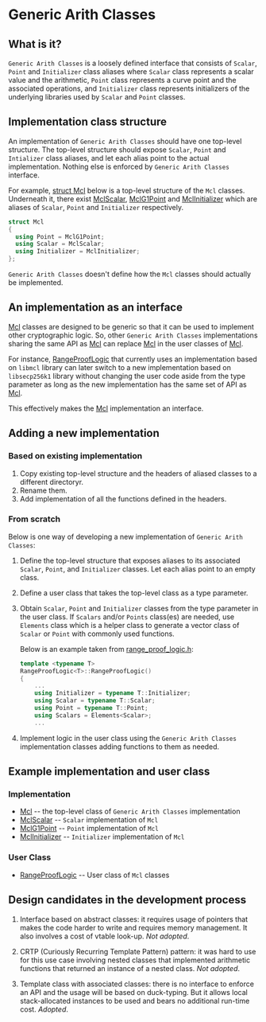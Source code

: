 # Generic Arith Classes

## What is it?
`Generic Arith Classes` is a loosely defined interface that consists of `Scalar`, `Point` and `Initializer` class aliases where `Scalar` class represents a scalar value and the arithmetic, `Point` class represents a curve point and the associated operations, and `Initializer` class represents initializers of the underlying libraries used by `Scalar` and `Point` classes.

## Implementation class structure
An implementation of `Generic Arith Classes` should have one top-level structure. The top-level structure should expose `Scalar`, `Point` and `Intializer` class aliases, and let each alias point to the actual implementation. Nothing else is enforced by `Generic Arith Classes` interface.

For example, [struct Mcl](../arith//mcl/mcl.h) below is a top-level structure of the `Mcl` classes. Underneath it, there exist [MclScalar](../arith/mcl/mcl_scalar.h), [MclG1Point](../arith/mcl/mcl_g1point.h) and [MclInitializer](../arith/mcl/mcl_initializer.h) which are aliases of `Scalar`, `Point` and `Initializer` respectively.

```c++
struct Mcl
{
  using Point = MclG1Point;
  using Scalar = MclScalar;
  using Initializer = MclInitializer;
};
```

`Generic Arith Classes` doesn't define how the `Mcl` classes should actually be implemented.

## An implementation as an interface
[Mcl](../arith//mcl/mcl.h) classes are designed to be generic so that it can be used to implement other cryptographic logic. So, other `Generic Arith Classes` implementations sharing the same API as [Mcl](../arith//mcl/mcl.h) can replace [Mcl](../arith//mcl/mcl.h) in the user classes of [Mcl]().

For instance, [RangeProofLogic](../range_proof/range_proof_logic.h) that currently uses an implementation based on `libmcl` library can later switch to a new implementation based on `libsecp256k1` library without changing the user code aside from the type parameter as long as the new implementation has the same set of API as [Mcl](../arith/mcl/mcl.h).

This effectively makes the [Mcl](../arith//mcl/mcl.h) implementation an interface.

## Adding a new implementation
### Based on existing implementation
1. Copy existing top-level structure and the headers of aliased classes to a different directoryr.
2. Rename them.
3. Add implementation of all the functions defined in the headers.

### From scratch
Below is one way of developing a new implementation of `Generic Arith Classes`:

1. Define the top-level structure that exposes aliases to its associated `Scalar`, `Point`, and `Initializer` classes. Let each alias point to an empty class.

2. Define a user class that takes the top-level class as a type parameter.

3. Obtain `Scalar`, `Point` and `Initializer` classes from the type parameter in the user class. If `Scalars` and/or `Points` class(es) are needed, use `Elements` class which is a helper class to generate a vector class of `Scalar` or `Point` with commonly used functions.

   Below is an example taken from [range_proof_logic.h](../range_proof/range_proof_logic.h):

    ```c++
    template <typename T>
    RangeProofLogic<T>::RangeProofLogic()
    {
        ...
        using Initializer = typename T::Initializer;
        using Scalar = typename T::Scalar;
        using Point = typename T::Point;
        using Scalars = Elements<Scalar>;
        ...
    ```

4. Implement logic in the user class using the `Generic Arith Classes` implementation classes adding functions to them as needed.

## Example implementation and user class
### Implementation
- [Mcl](../arith/mcl/mcl.h) -- the top-level class of `Generic Arith Classes` implementation
- [MclScalar](../arith/mcl/mcl_scalar.h) -- `Scalar` implementation of `Mcl`
- [MclG1Point](../arith/mcl/mcl_g1point.h) -- `Point` implementation of `Mcl`
- [MclInitializer](../arith/mcl/mcl_initializer.h) -- `Initializer` implementation of `Mcl`

### User Class
- [RangeProofLogic](../range_proof/range_proof.h) -- User class of `Mcl` classes

## Design candidates in the development process
1. Interface based on abstract classes: it requires usage of pointers that makes the code harder to write and requires memory management. It also involves a cost of vtable look-up. *Not adopted*.

2. CRTP (Curiously Recurring Template Pattern) pattern: it was hard to use for this use case involving nested classes that implemented arithmetic functions that returned an instance of a nested class. *Not adopted*.

3. Template class with associated classes: there is no interface to enforce an API and the usage will be based on duck-typing. But it allows local stack-allocated instances to be used and bears no additional run-time cost. *Adopted*.
